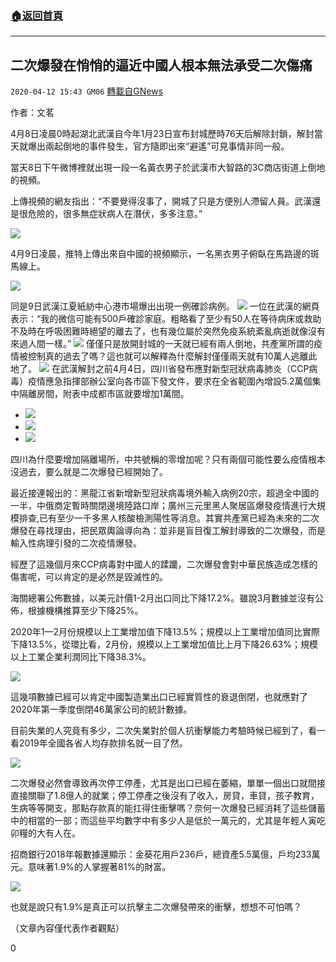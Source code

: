 ###  [:house:返回首頁](https://github.com/ourhimalayas/txt)
---

## 二次爆發在悄悄的逼近中國人根本無法承受二次傷痛
`2020-04-12 15:43 GM06` [轉載自GNews](https://gnews.org/zh-hant/170562/)

作者：文茗

4月8日凌晨0時起湖北武漢自今年1月23日宣布封城歷時76天后解除封鎖，解封當天就爆出兩起倒地的事件發生，官方隨即出來“避遙”可見事情非同一般。

當天8日下午微博裡就出現一段一名黃衣男子於武漢市大智路的3C商店街道上倒地的視頻。

上傳視頻的網友指出：“不要覺得沒事了，開城了只是方便別人滯留人員。武漢還是很危險的，很多無症狀病人在潛伏，多多注意。”

![](https://s3.amazonaws.com/gnews-media-offload/wp-content/uploads/2020/04/12152551/1-61.png)

4月9日凌晨，推特上傳出來自中國的視頻顯示，一名黑衣男子俯臥在馬路邊的斑馬線上。

![](https://s3.amazonaws.com/gnews-media-offload/wp-content/uploads/2020/04/12152735/2-33.png)

同是9日武漢江夏紙紡中心港市場爆出出現一例確診病例。
![](https://s3.amazonaws.com/gnews-media-offload/wp-content/uploads/2020/04/12152829/3-29.png)
一位在武漢的網頁表示：“我的微信可能有500戶確診家庭。粗略看了至少有50人在等待病床或救助不及時在呼吸困難時絕望的離去了，也有幾位屬於突然免疫系統紊亂病逝就像沒有來過人間一樣。”
![](https://s3.amazonaws.com/gnews-media-offload/wp-content/uploads/2020/04/12153043/4-19.png)
僅僅只是放開封城的一天就已經有兩人倒地，共產黨所謂的疫情被控制真的過去了嗎？這也就可以解釋為什麼解封僅僅兩天就有10萬人逃離此地了。
![](https://s3.amazonaws.com/gnews-media-offload/wp-content/uploads/2020/04/12153127/5-20.png)
在武漢解封之前4月4日，四川省發布應對新型冠狀病毒肺炎（CCP病毒）疫情應急指揮部辦公室向各市區下發文件，要求在全省範圍內增設5.2萬個集中隔離房間，附表中成都市區就要增加1萬間。

- ![](https://s3.amazonaws.com/gnews-media-offload/wp-content/uploads/2020/04/12153249/6-10.png)
- ![](https://s3.amazonaws.com/gnews-media-offload/wp-content/uploads/2020/04/12153257/7-9.png)
- ![](https://s3.amazonaws.com/gnews-media-offload/wp-content/uploads/2020/04/12153304/8-7.png)


四川為什麼要增加隔離場所，中共號稱的零增加呢？只有兩個可能性要么疫情根本沒過去，要么就是二次爆發已經開始了。

最近接連報出的：黑龍江省新增新型冠狀病毒境外輸入病例20宗，超過全中國的一半，中俄商定暫時關閉邊境陸路口岸；廣州三元里黑人聚居區爆發疫情進行大規模排查,已有至少一千多黑人核酸檢測陽性等消息。其實共產黨已經為未來的二次爆發在尋找理由，把民眾輿論導向為：並非是盲目復工解封導致的二次爆發，而是輸入性病理引發的二次疫情爆發。

經歷了這幾個月來CCP病毒對中國人的蹂躪，二次爆發會對中華民族造成怎樣的傷害呢，可以肯定的是必然是毀滅性的。

海關總署公佈數據，以美元計價1-2月出口同比下降17.2%。雖說3月數據並沒有公佈，根據機構推算至少下降25%。

2020年1—2月份規模以上工業增加值下降13.5%；規模以上工業增加值同比實際下降13.5%，從環比看，2月份，規模以上工業增加值比上月下降26.63%；規模以上工業企業利潤同比下降38.3%。

![](https://s3.amazonaws.com/gnews-media-offload/wp-content/uploads/2020/04/12153602/9-4.png)

這幾項數據已經可以肯定中國製造業出口已經實質性的衰退倒閉，也就應對了2020年第一季度倒閉46萬家公司的統計數據。

目前失業的人究竟有多少，二次失業對於個人抗衝擊能力考驗時候已經到了，看一看2019年全國各省人均存款排名就一目了然。

![](https://s3.amazonaws.com/gnews-media-offload/wp-content/uploads/2020/04/12153720/10-3.png)

二次爆發必然會導致再次停工停產，尤其是出口已經在萎縮，單單一個出口就間接直接關聯了1.8億人的就業；停工停產之後沒有了收入，房貸，車貸，孩子教育，生病等等開支，那點存款真的能扛得住衝擊嗎？奈何一次爆發已經消耗了這些儲蓄中的相當的一部；而這些平均數字中有多少人是低於一萬元的，尤其是年輕人寅吃卯糧的大有人在。

招商銀行2018年報數據還顯示：金葵花用戶236戶，總資產5.5萬億，戶均233萬元。意味著1.9%的人掌握著81%的財富。

![](https://s3.amazonaws.com/gnews-media-offload/wp-content/uploads/2020/04/12153818/11-5.png)

也就是說只有1.9%是真正可以抗擊主二次爆發帶來的衝擊，想想不可怕嗎？

（文章內容僅代表作者觀點）

0
